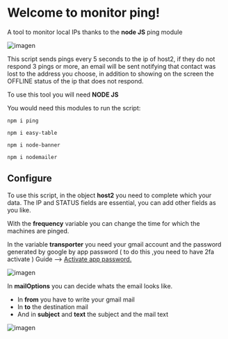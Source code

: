 
# Welcome to monitor ping!

A tool to monitor local IPs thanks to the **node JS** ping module

![imagen](https://cdn.discordapp.com/attachments/1003694632946913403/1011317401968717908/unknown.png)

This script sends pings every 5 seconds to the ip of host2, if they do not respond 3 pings or more, an email will be sent notifying that contact was lost to the address you choose, in addition to showing on the screen the OFFLINE status of the ip that does not respond.

To use this tool you will need **NODE JS**

You would need this modules to run the script:

    npm i ping

    npm i easy-table 

    npm i node-banner
    
    npm i nodemailer

## Configure

To use this script, in the object **host2** you need to complete which your data. The IP and STATUS fields are essential, you can add other fields as you like.

With the **frequency** variable you can change the time for which the machines are pinged.

In the variable **transporter**  you need your gmail account and the password generated by google by app password ( to do this ,you need to have 2fa activate )
Guide --> [Activate app password.](https://support.google.com/accounts/answer/185833?hl=en)


![imagen](https://cdn.discordapp.com/attachments/1003694632946913403/1011294251147087953/2022-08-22_12_01_03-Window.png)


In **mailOptions** you can decide whats the email looks like. 

 - In **from** you have to write your gmail mail 
 - In **to** the destination mail 
 - And in **subject** and **text** the subject and the mail text




![imagen](https://cdn.discordapp.com/attachments/1003694632946913403/1011317321668763718/2022-08-22_13_50_53-README.md_-_ping-monitor_-_Visual_Studio_Code.png)

